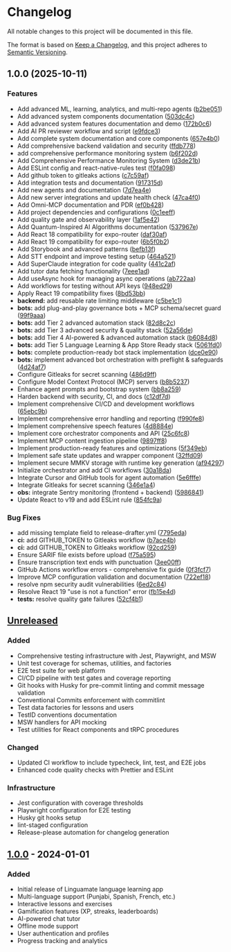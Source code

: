 # Changelog

All notable changes to this project will be documented in this file.

The format is based on [Keep a Changelog](https://keepachangelog.com/en/1.0.0/),
and this project adheres to [Semantic Versioning](https://semver.org/spec/v2.0.0.html).

## 1.0.0 (2025-10-11)


### Features

* Add advanced ML, learning, analytics, and multi-repo agents ([b2be051](https://github.com/ayais12210-hub/Linguamate-ai-tutor/commit/b2be051593a38d081b40e9157d8cad5ae728fcd5))
* Add advanced system components documentation ([503dc4c](https://github.com/ayais12210-hub/Linguamate-ai-tutor/commit/503dc4c4f6bdcafecc7d9a7076ead85141e996c4))
* Add advanced system features documentation and demo ([172b0c6](https://github.com/ayais12210-hub/Linguamate-ai-tutor/commit/172b0c6cae2e7dccaec44bdc0ddda4ad1fc9d18d))
* Add AI PR reviewer workflow and script ([e9fdce3](https://github.com/ayais12210-hub/Linguamate-ai-tutor/commit/e9fdce3402de930dbd089e5b779ef1603109ea27))
* Add complete system documentation and core components ([657e4b0](https://github.com/ayais12210-hub/Linguamate-ai-tutor/commit/657e4b01ee37da5b9e3719aca197fd1792b45913))
* Add comprehensive backend validation and security ([ffdb778](https://github.com/ayais12210-hub/Linguamate-ai-tutor/commit/ffdb778a8b14ddb80a06574306e6efc240a6eb60))
* add comprehensive performance monitoring system ([b6f202d](https://github.com/ayais12210-hub/Linguamate-ai-tutor/commit/b6f202d8f08cafb1f78e92ef518390ede32dadf7))
* Add Comprehensive Performance Monitoring System ([d3de21b](https://github.com/ayais12210-hub/Linguamate-ai-tutor/commit/d3de21ba86f6f4303be5e36fb6803950a08b188a))
* Add ESLint config and react-native-rules test ([f0fa098](https://github.com/ayais12210-hub/Linguamate-ai-tutor/commit/f0fa0988adaa63ffa6b1f4b40b5cc034961591ee))
* Add github token to gitleaks actions ([c7c59af](https://github.com/ayais12210-hub/Linguamate-ai-tutor/commit/c7c59af0a5aac11dee437e1d5eb3ef4956ed2f15))
* Add integration tests and documentation ([917315d](https://github.com/ayais12210-hub/Linguamate-ai-tutor/commit/917315d8abac8adf43a821cd5dc758252d7465b2))
* Add new agents and documentation ([7d7ea4e](https://github.com/ayais12210-hub/Linguamate-ai-tutor/commit/7d7ea4eca04ffd4116a76da41550a2aa851cdc46))
* Add new server integrations and update health check ([47ca4f0](https://github.com/ayais12210-hub/Linguamate-ai-tutor/commit/47ca4f0f483a84ed82a167db70895ceb7ba81baa))
* Add Omni-MCP documentation and PDR ([ef0b428](https://github.com/ayais12210-hub/Linguamate-ai-tutor/commit/ef0b4288c36d10b9ac25f19d5cd5dc51e762b160))
* Add project dependencies and configurations ([0c1eeff](https://github.com/ayais12210-hub/Linguamate-ai-tutor/commit/0c1eeff18e00e818393b7d7cbf6c57a8999c9223))
* Add quality gate and observability layer ([1af5e42](https://github.com/ayais12210-hub/Linguamate-ai-tutor/commit/1af5e427fd3233f2cbebcaab2fa9a1f64d544902))
* Add Quantum-Inspired AI Algorithms documentation ([537967e](https://github.com/ayais12210-hub/Linguamate-ai-tutor/commit/537967e0bb2f71026ecc47ed0484cf44eb27862b))
* Add React 18 compatibility for expo-router ([daf30af](https://github.com/ayais12210-hub/Linguamate-ai-tutor/commit/daf30afb08d4016d43bd26f601a211255ab5303f))
* Add React 19 compatibility for expo-router ([6b5f0b2](https://github.com/ayais12210-hub/Linguamate-ai-tutor/commit/6b5f0b275c9d6863e21256b7f91f38c0983af2dd))
* Add Storybook and advanced patterns ([befb13f](https://github.com/ayais12210-hub/Linguamate-ai-tutor/commit/befb13f8360567cd7ab5541800f58ca95e80ba5a))
* Add STT endpoint and improve testing setup ([464a521](https://github.com/ayais12210-hub/Linguamate-ai-tutor/commit/464a52139efbd9ac76bfaefcece2fbde3e50ba99))
* Add SuperClaude integration for code quality ([441c2af](https://github.com/ayais12210-hub/Linguamate-ai-tutor/commit/441c2af6f9e0da7fdd15ab4c2790fe15945b969c))
* Add tutor data fetching functionality ([7eee1ad](https://github.com/ayais12210-hub/Linguamate-ai-tutor/commit/7eee1adaa674b1d4ed63ee49d9748e420633d9e9))
* Add useAsync hook for managing async operations ([ab722aa](https://github.com/ayais12210-hub/Linguamate-ai-tutor/commit/ab722aa4bdc68119bc8cbb5b9f9299936306c262))
* Add workflows for testing without API keys ([948ed29](https://github.com/ayais12210-hub/Linguamate-ai-tutor/commit/948ed29ae907086b195775ea282450cf68a2f618))
* Apply React 19 compatibility fixes ([8bd53bb](https://github.com/ayais12210-hub/Linguamate-ai-tutor/commit/8bd53bb178e95a797c83a288ccdd185d6e186a55))
* **backend:** add reusable rate limiting middleware ([c5be1c1](https://github.com/ayais12210-hub/Linguamate-ai-tutor/commit/c5be1c1763df6ce935199482fda632b4f1d85962))
* **bots:** add plug-and-play governance bots + MCP schema/secret guard ([99f9aaa](https://github.com/ayais12210-hub/Linguamate-ai-tutor/commit/99f9aaae7763c690549d71361d9141c555d9cc75))
* **bots:** add Tier 2 advanced automation stack ([82d8c2c](https://github.com/ayais12210-hub/Linguamate-ai-tutor/commit/82d8c2c328c9bf633639484bdfb7017087b305a5))
* **bots:** add Tier 3 advanced security & quality stack ([52a56de](https://github.com/ayais12210-hub/Linguamate-ai-tutor/commit/52a56de2a116142c37932841359d4953b2717806))
* **bots:** add Tier 4 AI-powered & advanced automation stack ([b6084d8](https://github.com/ayais12210-hub/Linguamate-ai-tutor/commit/b6084d82d1eabf3c3b6ccb658266890f96e608e2))
* **bots:** add Tier 5 Language Learning & App Store Ready stack ([5061fd0](https://github.com/ayais12210-hub/Linguamate-ai-tutor/commit/5061fd01fbaba8a7046e409858a3b97cd6d9b6ba))
* **bots:** complete production-ready bot stack implementation ([dce0e90](https://github.com/ayais12210-hub/Linguamate-ai-tutor/commit/dce0e9091fde6b9dadbc321858f8524e43c130ce))
* **bots:** implement advanced bot orchestration with preflight & safeguards ([4d24af7](https://github.com/ayais12210-hub/Linguamate-ai-tutor/commit/4d24af7a30c21cd40c8321af20027d308142316e))
* Configure Gitleaks for secret scanning ([486d9ff](https://github.com/ayais12210-hub/Linguamate-ai-tutor/commit/486d9ffa69f9f49c3ee6db8ae6555a1216777a03))
* Configure Model Context Protocol (MCP) servers ([b8b5237](https://github.com/ayais12210-hub/Linguamate-ai-tutor/commit/b8b5237d8571ee0cf81a17b08c129509750ba674))
* Enhance agent prompts and bootstrap system ([bb8a259](https://github.com/ayais12210-hub/Linguamate-ai-tutor/commit/bb8a259042264e157ed34c492db99751b1220d6a))
* Harden backend with security, CI, and docs ([c12df7d](https://github.com/ayais12210-hub/Linguamate-ai-tutor/commit/c12df7dc2e793d7744c9dee357589c470d971b1b))
* Implement comprehensive CI/CD and development workflows ([65ebc9b](https://github.com/ayais12210-hub/Linguamate-ai-tutor/commit/65ebc9b857e1300c2fb485a6f762d0254b03c682))
* Implement comprehensive error handling and reporting ([f990fe8](https://github.com/ayais12210-hub/Linguamate-ai-tutor/commit/f990fe891a3563771afa64b89c21e730e2349ae4))
* Implement comprehensive speech features ([4d8884e](https://github.com/ayais12210-hub/Linguamate-ai-tutor/commit/4d8884e5b54064779ce717718223064e06a88599))
* Implement core orchestrator components and API ([25c6fc8](https://github.com/ayais12210-hub/Linguamate-ai-tutor/commit/25c6fc88c7189feb542a30eb083a284f8847416f))
* Implement MCP content ingestion pipeline ([9897ff8](https://github.com/ayais12210-hub/Linguamate-ai-tutor/commit/9897ff892dcf31b9bed886ad98f6e4bf4636edd6))
* Implement production-ready features and optimizations ([5f349eb](https://github.com/ayais12210-hub/Linguamate-ai-tutor/commit/5f349eb9f24390e35bc5ec95d4f983adb52d0545))
* Implement safe state updates and wrapper component ([32ffd09](https://github.com/ayais12210-hub/Linguamate-ai-tutor/commit/32ffd098d18fc7beaa278558a7ce97e23692044e))
* Implement secure MMKV storage with runtime key generation ([af94297](https://github.com/ayais12210-hub/Linguamate-ai-tutor/commit/af942979e12eeb7797aa187b34599e4125f3e686))
* Initialize orchestrator and add CI workflows ([30a18da](https://github.com/ayais12210-hub/Linguamate-ai-tutor/commit/30a18dac6d003b724e0f38313dd5df2a0981cd94))
* Integrate Cursor and GitHub tools for agent automation ([5e6fffe](https://github.com/ayais12210-hub/Linguamate-ai-tutor/commit/5e6fffeecbca8a169811c72b489069ee9239dac6))
* Integrate Gitleaks for secret scanning ([346e1a4](https://github.com/ayais12210-hub/Linguamate-ai-tutor/commit/346e1a41d170f476c93919efb75c1134bbf01ae7))
* **obs:** integrate Sentry monitoring (frontend + backend) ([5986841](https://github.com/ayais12210-hub/Linguamate-ai-tutor/commit/5986841d43bff335d14b4d9ad3329493a603494e))
* Update React to v19 and add ESLint rule ([854fc9a](https://github.com/ayais12210-hub/Linguamate-ai-tutor/commit/854fc9aa7e641e6db0bab7e12dc0c5e3a690fe3c))


### Bug Fixes

* add missing template field to release-drafter.yml ([7795eda](https://github.com/ayais12210-hub/Linguamate-ai-tutor/commit/7795eda7bf0e4e4409f409afbf0f077ae4443c18))
* **ci:** add GITHUB_TOKEN to Gitleaks workflow ([b7ace4b](https://github.com/ayais12210-hub/Linguamate-ai-tutor/commit/b7ace4bf14d3562e4e52255f7b8d001ef64fdf84))
* **ci:** add GITHUB_TOKEN to Gitleaks workflow ([92cd259](https://github.com/ayais12210-hub/Linguamate-ai-tutor/commit/92cd2595e0a4dfd2b75ea1bf038d86712d60b00f))
* Ensure SARIF file exists before upload ([f75a595](https://github.com/ayais12210-hub/Linguamate-ai-tutor/commit/f75a595436de6655f696deb8d20e898f101b7cdd))
* Ensure transcription text ends with punctuation ([3ee00ff](https://github.com/ayais12210-hub/Linguamate-ai-tutor/commit/3ee00fff53e13ea421076a865b15766b89224b59))
* GitHub Actions workflow errors - comprehensive fix guide ([0f3fcf7](https://github.com/ayais12210-hub/Linguamate-ai-tutor/commit/0f3fcf7e1caeb3f41610b14cd885fb7f2834c164))
* Improve MCP configuration validation and documentation ([722ef18](https://github.com/ayais12210-hub/Linguamate-ai-tutor/commit/722ef18da7d7e48f57cf16285ae128a4c7f0061d))
* resolve npm security audit vulnerabilities ([6ed2c84](https://github.com/ayais12210-hub/Linguamate-ai-tutor/commit/6ed2c84e6108c56d648b9bda5801b4886c6a38bf))
* Resolve React 19 "use is not a function" error ([fb15e4d](https://github.com/ayais12210-hub/Linguamate-ai-tutor/commit/fb15e4dcf0539d7c454b324ea9d3811ca14fcdde))
* **tests:** resolve quality gate failures ([52cf4b1](https://github.com/ayais12210-hub/Linguamate-ai-tutor/commit/52cf4b127b62b4a8b8927d23ab2291230e006837))

## [Unreleased]

### Added
- Comprehensive testing infrastructure with Jest, Playwright, and MSW
- Unit test coverage for schemas, utilities, and factories
- E2E test suite for web platform
- CI/CD pipeline with test gates and coverage reporting
- Git hooks with Husky for pre-commit linting and commit message validation
- Conventional Commits enforcement with commitlint
- Test data factories for lessons and users
- TestID conventions documentation
- MSW handlers for API mocking
- Test utilities for React components and tRPC procedures

### Changed
- Updated CI workflow to include typecheck, lint, test, and E2E jobs
- Enhanced code quality checks with Prettier and ESLint

### Infrastructure
- Jest configuration with coverage thresholds
- Playwright configuration for E2E testing
- Husky git hooks setup
- lint-staged configuration
- Release-please automation for changelog generation

## [1.0.0] - 2024-01-01

### Added
- Initial release of Linguamate language learning app
- Multi-language support (Punjabi, Spanish, French, etc.)
- Interactive lessons and exercises
- Gamification features (XP, streaks, leaderboards)
- AI-powered chat tutor
- Offline mode support
- User authentication and profiles
- Progress tracking and analytics

[Unreleased]: https://github.com/linguamate/linguamate/compare/v1.0.0...HEAD
[1.0.0]: https://github.com/linguamate/linguamate/releases/tag/v1.0.0
